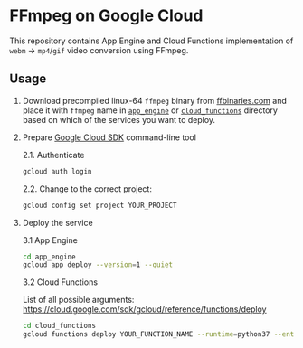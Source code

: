 # FFmpeg on Google Cloud

This repository contains App Engine and Cloud Functions implementation of 
`webm` -> `mp4`/`gif` video conversion using FFmpeg.

## Usage

1. Download precompiled linux-64 `ffmpeg` binary from [ffbinaries.com](https://ffbinaries.com/downloads)
and place it with `ffmpeg` name in [`app_engine`](app_engine) or [`cloud_functions`](cloud_functions)
directory based on which of the services you want to deploy.

2. Prepare [Google Cloud SDK](https://cloud.google.com/sdk/) command-line tool

    2.1. Authenticate
    ```bash
    gcloud auth login
    ```
    2.2. Change to the correct project:
    ```bash
    gcloud config set project YOUR_PROJECT
    ```

3. Deploy the service

    3.1 App Engine
    ```bash
    cd app_engine
    gcloud app deploy --version=1 --quiet
    ```

    3.2 Cloud Functions
    
    List of all possible arguments: https://cloud.google.com/sdk/gcloud/reference/functions/deploy
    ```bash
    cd cloud_functions
    gcloud functions deploy YOUR_FUNCTION_NAME --runtime=python37 --entry-point=convert_webm --trigger-http --allow-unauthenticated --memory=512MB --timeout=540s
    ```

